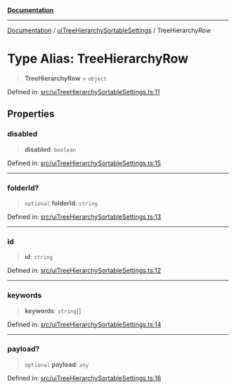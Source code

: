 [**Documentation**](../../README.md)

***

[Documentation](../../README.md) / [uiTreeHierarchySortableSettings](../README.md) / TreeHierarchyRow

# Type Alias: TreeHierarchyRow

> **TreeHierarchyRow** = `object`

Defined in: [src/uiTreeHierarchySortableSettings.ts:11](https://github.com/Christian-Me/folder-to-tags-plugin/blob/bf42295620335492a0928fbbe8ccca5ae986f975/src/uiTreeHierarchySortableSettings.ts#L11)

## Properties

### disabled

> **disabled**: `boolean`

Defined in: [src/uiTreeHierarchySortableSettings.ts:15](https://github.com/Christian-Me/folder-to-tags-plugin/blob/bf42295620335492a0928fbbe8ccca5ae986f975/src/uiTreeHierarchySortableSettings.ts#L15)

***

### folderId?

> `optional` **folderId**: `string`

Defined in: [src/uiTreeHierarchySortableSettings.ts:13](https://github.com/Christian-Me/folder-to-tags-plugin/blob/bf42295620335492a0928fbbe8ccca5ae986f975/src/uiTreeHierarchySortableSettings.ts#L13)

***

### id

> **id**: `string`

Defined in: [src/uiTreeHierarchySortableSettings.ts:12](https://github.com/Christian-Me/folder-to-tags-plugin/blob/bf42295620335492a0928fbbe8ccca5ae986f975/src/uiTreeHierarchySortableSettings.ts#L12)

***

### keywords

> **keywords**: `string`[]

Defined in: [src/uiTreeHierarchySortableSettings.ts:14](https://github.com/Christian-Me/folder-to-tags-plugin/blob/bf42295620335492a0928fbbe8ccca5ae986f975/src/uiTreeHierarchySortableSettings.ts#L14)

***

### payload?

> `optional` **payload**: `any`

Defined in: [src/uiTreeHierarchySortableSettings.ts:16](https://github.com/Christian-Me/folder-to-tags-plugin/blob/bf42295620335492a0928fbbe8ccca5ae986f975/src/uiTreeHierarchySortableSettings.ts#L16)
